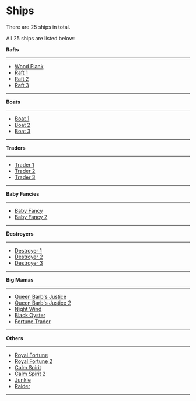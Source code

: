 # Ships

There are 25 ships in total.

All 25 ships are listed below:

 **Rafts**

 ---
 * [Wood Plank](/pages/ships/rafts/woodplank.md)
 * [Raft 1](/pages/ships/rafts/raft1.md)
 * [Raft 2](/pages/ships/rafts/raft2.md)
 * [Raft 3](/pages/ships/rafts/raft3.md)
---

**Boats**

---
 * [Boat 1](/pages/ships/boats/boat1.md)
 * [Boat 2](/pages/ships/boats/boat2.md)
 * [Boat 3](/pages/ships/boats/boat3.md)
---

**Traders**

---
 * [Trader 1](/pages/ships/traders/trader1.md)
 * [Trader 2](/pages/ships/traders/trader2.md)
 * [Trader 3](/pages/ships/traders/trader3.md)
---

**Baby Fancies**

---
 * [Baby Fancy](/pages/ships/baby-fancies/babyfancy.md)
 * [Baby Fancy 2](/pages/ships/baby-fancies/babyfancy2.md)
---

**Destroyers**

---
 * [Destroyer 1](/pages/ships/destroyers/destroyer1.md)
 * [Destroyer 2](/pages/ships/destroyers/destroyer2.md)
 * [Destroyer 3](/pages/ships/destroyers/destroyer3.md)
---

**Big Mamas**

---
 * [Queen Barb's Justice](/pages/ships/big-mamas/qbj.md)
 * [Queen Barb's Justice 2](/pages/ships/big-mamas/qbj2.md)
 * [Night Wind](/pages/ships/big-mamas/nightwind.md)
 * [Black Oyster](/pages/ships/big-mamas/blackoyster.md)
 * [Fortune Trader](/pages/ships/big-mamas/fortunetrader.md)
 ---

 **Others**

 ---
 * [Royal Fortune](/pages/ships/big-mamas/royalfortune.md)
 * [Royal Fortune 2](/pages/ships/big-mamas/royalfortune2.md)
 * [Calm Spirit](/pages/ships/big-mamas/calmspirit.md)
 * [Calm Spirit 2](/pages/ships/big-mamas/calmspirit2.md)
 * [Junkie](/pages/ships/big-mamas/junkie.md)
 * [Raider](/pages/ships/big-mamas/raider.md)
 ---
